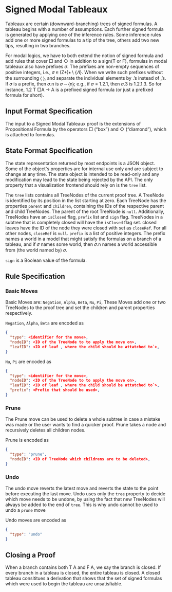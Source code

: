 # Signed Modal Tableaux

Tableaux are certain (downward-branching) trees of signed formulas. 
A tableau begins with a number of assumptions. Each further signed formula is generated by applying one of the inference rules.
Some inference rules add one or more signed formulas to a tip of the tree, others add two new tips, resulting in two branches.

For modal logics, we have to both extend the notion of signed formula and add rules that cover □ and ◇ In addition to a sign(T or F), formulas in modal tableaux also have prefixes 𝜎. The prefixes are non-empty sequences of positive integers, i.e., 𝜎 ∈ (Z+)∗ \ {𝛬}. When we write such prefixes without the surrounding ⟨ ⟩, and separate the individual elements by .’s instead of ,’s. If 𝜎 is a prefix, then 𝜎.n is 𝜎 ⌢ ⟨n⟩; e.g., if 𝜎 = 1.2.1, then 𝜎.3 is 1.2.1.3. So for instance,
1.2 T □A → A
is a prefixed signed formula (or just a prefixed formula for short).
## Input Format Specification
The input to a Signed Modal Tableaux proof is the extensions of Propositional Formula by the operators □ (“box”) and ◇ (“diamond”), which is attached to formulas.


## State Format Specification

The state representation returned by most endpoints is a JSON object.
Some of the object's properties are for internal use only and are subject to change at any time.
The state object is intended to be read-only and any modification may lead to the state being rejected by the API.
The only property that a visualization frontend should rely on is the `tree` list.

The `tree` lists contains all TreeNodes of the current proof tree.
A TreeNode is identified by its position in the list starting at zero.
Each TreeNode has the properties `parent` and `children`, containing the IDs of the respective parent and child TreeNodes.
The parent of the root TreeNode is `null`. Additionally, TreeNodes have an `isClosed` flag, `prefix` list and `sign` flag.
TreeNodes in a subtree that is completely closed will have the `isClosed` flag set.
closed leaves have the ID of the node they were closed with set as `closeRef`.
For all other nodes, `closeRef` is `null`.
`prefix` is a list of positive integers. The prefix names a world in a model that might satisfy the formulas on a branch of a tableau, and if 𝜎 names some world, then 𝜎.n names a world accessible from (the world named by) 𝜎.

`sign` is a Boolean value of the formula. 

## Rule Specification

### Basic Moves

Basic Moves are: `Negation`, `Alpha`, `Beta`, `Nu`, `Pi`, 
These Moves add one or two TreeNodes to the proof tree and set the children and parent properties respectively. 

`Negation`, `Alpha`, `Beta` are encoded as 
```json
{
  "type": <identifier for the move>, 
  "nodeID": <ID of the TreeNode to to apply the move on>, 
  "leafID": <ID of leaf , where the child should be attatched to`>, 
}
```

`Nu`, `Pi` are encoded as 
```json
{
  "type": <identifier for the move>, 
  "nodeID": <ID of the TreeNode to to apply the move on>, 
  "leafID": <ID of leaf , where the child should be attatched to`>,
  "prefix": <Prefix that should be used>, 
}
```

### Prune

The Prune move can be used to delete a whole subtree in case a mistake was made or the user wants to find a quicker proof.
Prune takes a node and recursively deletes all children nodes.

Prune is encoded as 
```json
{
  "type": "prune", 
  "nodeID": <ID of TreeNode which childrens are to be deleted>, 
}
```

### Undo

The undo move reverts the latest move and reverts the state to the point before executing the last move.
Undo uses only the `tree` property to decide which move needs to be undone, by using the fact that new TreeNodes will always be added to the end of `tree`. This is why undo cannot be used to undo a `prune` move

Undo moves are encoded as
```json
{
  "type": "undo"
}
```

## Closing a Proof

When a branch contains both T A and F A, we say the branch is closed. 
If every branch in a tableau is closed, the entire tableau is closed.
 A closed tableau consititues a derivation that shows that the set of signed formulas which were used to begin the tableau are unsatisfiable. 
